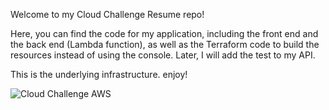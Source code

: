 Welcome to my Cloud Challenge Resume repo! 

Here, you can find the code for my application, including the front end and the back end (Lambda function), as well as the Terraform code to build the resources instead of using the console. Later, I will add the test to my API. 

This is the underlying infrastructure. enjoy!

![Cloud Challenge AWS](https://github.com/user-attachments/assets/cedea404-911f-431d-bae7-fd61f69e3abd)
